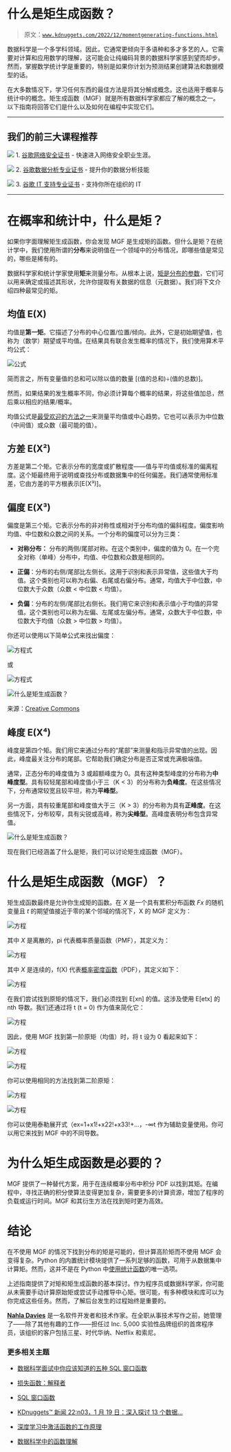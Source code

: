 # 什么是矩生成函数？

> 原文：[`www.kdnuggets.com/2022/12/momentgenerating-functions.html`](https://www.kdnuggets.com/2022/12/momentgenerating-functions.html)

数据科学是一个多学科领域。因此，它通常更倾向于多语种和多才多艺的人。它需要对计算和应用数学的理解，这可能会让纯编码背景的数据科学家感到望而却步。然而，掌握数学统计学是重要的，特别是如果你计划为预测结果创建算法和数据模型的话。

在大多数情况下，学习任何东西的最佳方法是将其分解成概念。这也适用于概率与统计中的概念。矩生成函数（MGF）就是所有数据科学家都应了解的概念之一。以下指南将回答它们是什么以及如何在编程中实现它们。

* * *

## 我们的前三大课程推荐

![](img/0244c01ba9267c002ef39d4907e0b8fb.png) 1\. [谷歌网络安全证书](https://www.kdnuggets.com/google-cybersecurity) - 快速进入网络安全职业生涯。

![](img/e225c49c3c91745821c8c0368bf04711.png) 2\. [谷歌数据分析专业证书](https://www.kdnuggets.com/google-data-analytics) - 提升你的数据分析技能

![](img/0244c01ba9267c002ef39d4907e0b8fb.png) 3\. [谷歌 IT 支持专业证书](https://www.kdnuggets.com/google-itsupport) - 支持你所在组织的 IT

* * *

# 在概率和统计中，什么是矩？

如果你字面理解矩生成函数，你会发现 MGF 是生成矩的函数。但什么是矩？在统计学中，我们使用所谓的**分布**来说明值在一个领域中的分布情况，即哪些值是常见的，哪些是稀有的。

数据科学家和统计学家使用**矩**来测量分布。从根本上说，[矩是分布的参数](https://www.statistics.com/glossary/moments/)，它们可以用来确定或描述其形状，允许你提取有关数据的信息（元数据）。我们将下文介绍四种最常见的矩。

## 均值 E(X)

均值是**第一矩**。它描述了分布的中心位置/位置/倾向。此外，它是初始期望值，也称为（数学）期望或平均值。在结果具有联合发生概率的情况下，我们使用算术平均公式：

![公式](img/e4211fe5aa15fb3575e9f82169a281d7.png)

简而言之，所有变量值的总和可以除以值的数量 [(值的总和)÷(值的总数)]。

然而，如果结果的发生概率不同，你必须计算每个概率的结果，将这些值加总，然后乘以相应的结果/概率。

均值公式是[最受欢迎的方法之一](https://statistics.laerd.com/statistical-guides/measures-central-tendency-mean-mode-median.php)来测量平均值或中心趋势。它也可以表示为中位数（中间值）或众数（最可能的值）。

## 方差 E(X²)

方差是第二个矩。它表示分布的宽度或扩散程度——值与平均值或标准的偏离程度。这个矩最终用于说明或查找分布或数据集中的任何偏差。我们通常使用标准差，它由方差的平方根表示[E(X³)]。

## 偏度 E(X³)

偏度是第三个矩。它表示分布的非对称性或相对于分布均值的偏斜程度。偏度影响均值、中位数和众数之间的关系。一个分布的偏度可以分为三类：

+   **对称分布：** 分布的两侧/尾部对称。在这个类别中，偏度的值为 0。在一个完全对称（单峰）分布中，均值、中位数和众数是相同的。

+   **正偏**：分布的右侧/尾部比左侧长。这用于识别和表示异常值，这些值大于均值。这个类别也可以称为右偏、右尾或右偏分布。通常，均值大于中位数，中位数大于众数（众数 < 中位数 < 均值）。

+   **负偏**：分布的左侧/尾部比右侧长。我们用它来识别和表示值小于均值的异常值。这个类别也可以称为左偏、左尾或左偏分布。通常，众数大于中位数，中位数大于均值（众数 > 中位数 > 均值）。

你还可以使用以下简单公式来找出偏度：

![方程式](img/22bc6026dd0e2e4448f7ca1a288d36f2.png)

或

![方程式](img/8721ba390a42a0da1fb1164e925b69a5.png)

![什么是矩生成函数？](img/51bef907ae5fefe7a52ebbb3407475ae.png)

来源：[Creative Commons](https://commons.wikimedia.org/wiki/File:Relationship_between_mean_and_median_under_different_skewness.png)

## 峰度 E(X⁴)

峰度是第四个矩。我们用它来通过分布的“尾部”来测量和指示异常值的出现。因此，峰度最关注分布的尾部。它帮助我们确定分布是否正常或充满极端值。

通常，正态分布的峰度值为 3 或超额峰度为 0。具有这种类型峰度的分布称为**中峰度型**。具有较轻尾部和峰度值小于三（K < 3）的分布称为**负峰度**。在这些情况下，分布通常较宽且较平坦，称为**平峰型**。

另一方面，具有较重尾部和峰度值大于三（K > 3）的分布称为具有**正峰度**。在这些情况下，分布较窄，具有尖锐或高峰，称为**尖峰型**。高峰度表明分布包含异常值。

![什么是矩生成函数？](img/507ddf19ed743edee2ff80a8ddfc6edd.png)

现在我们已经涵盖了什么是矩，我们可以讨论矩生成函数（MGF）。

# 什么是矩生成函数（MGF）？

矩生成函数最终是允许你生成矩的函数。在 *X* 是一个具有累积分布函数 *Fx* 的随机变量且 *t* 的期望值接近于零的某个邻域的情况下，X 的 MGF 定义为：

![方程](img/a7aa44d163158f002142e388bc374e8a.png)

其中 *X* 是离散的，pi 代表概率质量函数（PMF），其定义为：

![方程](img/92180555e63f320956468b8d9d229d30.png)

其中 *X* 是连续的，f(X) 代表[概率密度函数](https://www.investopedia.com/terms/p/pdf.asp)（PDF），其定义如下：

![方程](img/b65ccfd9ed842640bd3627816fbec6ea.png)

在我们尝试找到原矩的情况下，我们必须找到 E[xn] 的值。这涉及使用 E[etx] 的 nth 导数。我们还通过将 t (t = 0) 作为值来简化它：

![方程](img/46acccf91ce4b9bfc85e9ddf6ceecd2d.png)

因此，使用 MGF 找到第一阶原矩（均值）时，将 t 设为 0 看起来如下：

![方程](img/6bc10cb19dfcba3527f817a2f202df84.png)

![方程](img/0d6d7c22a276769ff41122f42fa33020.png)

你可以使用相同的方法找到第二阶原矩：

![方程](img/6a8974ad997b291a502ab8465efd0689.png)

![方程](img/c5984bde54a69690dd53a9da9c80bb8d.png)

你可以使用泰勒展开式（ex=1+x1!+x22!+x33!+…，-∞<x to="" prove="" that="" the="" n-th="" derivative="" of="" mgf="" is="" moment.="" ultimately="">t 作为辅助变量使用。你可以用它来找到 MGF 中的不同导数。

# 为什么矩生成函数是必要的？

MGF 提供了一种替代方案，用于在连续概率分布中积分 PDF 以找到其矩。在编程中，寻找正确的积分使算法变得更加复杂，需要更多的计算资源，增加了程序的负载或运行时间。MGF 和其衍生方法在找到矩时更为高效。

# 结论

在不使用 MGF 的情况下找到分布的矩是可能的，但计算高阶矩而不使用 MGF 会变得复杂。Python 的内置统计模块提供了一系列足够的函数，可用于从数据集中计算矩。然而，这并不是在 Python 中[使用统计函数](https://www.kdnuggets.com/2022/10/statistical-functions-python.html)的唯一选项。

上述指南提供了对矩和矩生成函数的基本探讨。作为程序员或数据科学家，你可能从未需要手动计算原始矩或尝试手动推导中心矩。很可能，有多种模块和库可以为你完成这些任务。然而，了解后台发生的过程始终是重要的。

**[Nahla Davies](http://nahlawrites.com/)** 是一名软件开发者和技术作家。在全职从事技术写作之前，她管理了——除了其他有趣的工作——担任过 Inc. 5,000 实验性品牌组织的首席程序员，该组织的客户包括三星、时代华纳、Netflix 和索尼。

### 更多相关主题

+   [数据科学面试中你应该知道的五种 SQL 窗口函数](https://www.kdnuggets.com/2022/01/top-five-sql-window-functions-know-data-science-interviews.html)

+   [损失函数：解释者](https://www.kdnuggets.com/2022/03/loss-functions-explainer.html)

+   [SQL 窗口函数](https://www.kdnuggets.com/2022/04/sql-window-functions.html)

+   [KDnuggets™ 新闻 22:n03，1 月 19 日：深入探讨 13 个数据…](https://www.kdnuggets.com/2022/n03.html)

+   [深度学习中激活函数的工作原理](https://www.kdnuggets.com/2022/06/activation-functions-work-deep-learning.html)

+   [数据科学中的函数理解](https://www.kdnuggets.com/2022/06/understanding-functions-data-science.html)
